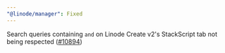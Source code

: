 ```yaml
---
"@linode/manager": Fixed
---
```


Search queries containing `and` on Linode Create v2's StackScript tab not being respected ([#10894](https://github.com/linode/manager/pull/10894))
